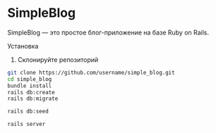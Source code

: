 # SimpleBlog

SimpleBlog — это простое блог-приложение на базе Ruby on Rails.

Установка

1. Склонируйте репозиторий

```bash
git clone https://github.com/username/simple_blog.git
cd simple_blog
bundle install
rails db:create
rails db:migrate

rails db:seed

rails server
